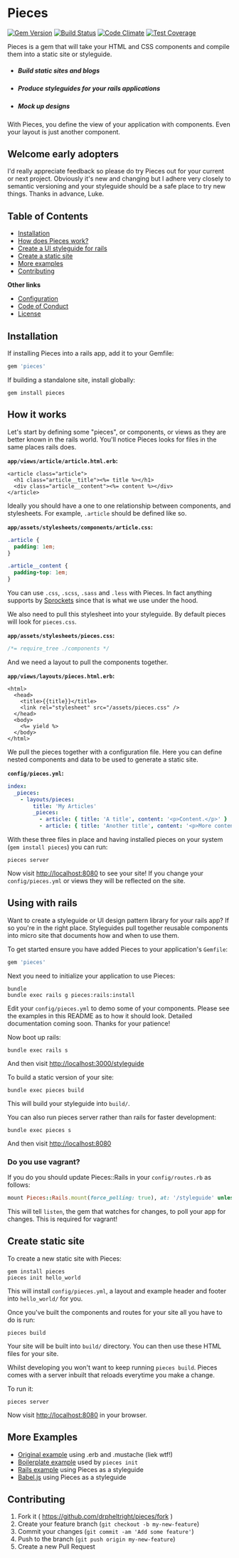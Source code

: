 # Pieces

[![Gem Version](https://badge.fury.io/rb/pieces.svg)](http://badge.fury.io/rb/pieces)
[![Build Status](https://travis-ci.org/drpheltright/pieces.svg)](https://travis-ci.org/drpheltright/pieces)
[![Code Climate](https://codeclimate.com/github/drpheltright/pieces/badges/gpa.svg)](https://codeclimate.com/github/drpheltright/pieces)
[![Test Coverage](https://codeclimate.com/github/drpheltright/pieces/badges/coverage.svg)](https://codeclimate.com/github/drpheltright/pieces/coverage)

Pieces is a gem that will take your HTML and CSS components and compile them
into a static site or styleguide.

 - <h5>Build static sites and blogs</h5>
 - <h5>Produce styleguides for your rails applications</h5>
 - <h5>Mock up designs</h5>

With Pieces, you define the view of your application with components. Even
your layout is just another component.

## Welcome early adopters

I'd really appreciate feedback so please do try Pieces out for your current
or next project. Obviously it's new and changing but I adhere very closely
to semantic versioning and your styleguide should be a safe place to try
new things. Thanks in advance, Luke.

## Table of Contents

 - [Installation](#installation)
 - [How does Pieces work?](#how-it-works)
 - [Create a UI styleguide for rails](#using-with-rails)
 - [Create a static site](#create-static-site)
 - [More examples](#more-examples)
 - [Contributing](#contributing)

**Other links**

 - [Configuration](https://github.com/drpheltright/pieces/blob/master/docs/configuration.md)
 - [Code of Conduct](https://github.com/drpheltright/pieces/blob/master/CODE_OF_CONDUCT.md)
 - [License](https://github.com/drpheltright/pieces/blob/master/LICENSE.md)

## Installation

If installing Pieces into a rails app, add it to your Gemfile:

``` ruby
gem 'pieces'
```

If building a standalone site, install globally:

```
gem install pieces
```

## How it works

Let's start by defining some "pieces", or components, or views as they are
better known in the rails world. You'll notice Pieces looks for files in the
same places rails does.

**`app/views/article/article.html.erb`:**

``` erb
<article class="article">
  <h1 class="article__title"><%= title %></h1>
  <div class="article__content"><%= content %></div>
</article>
```

Ideally you should have a one to one relationship between components, and
stylesheets. For example, `.article` should be defined like so.

**`app/assets/stylesheets/components/article.css`:**

```css
.article {
  padding: 1em;
}

.article__content {
  padding-top: 1em;
}
```

You can use `.css`, `.scss`, `.sass` and `.less` with Pieces. In fact anything
supports by [Sprockets](https://github.com/rails/sprockets) since that is what
we use under the hood.

We also need to pull this stylesheet into your styleguide. By default pieces
will look for `pieces.css`.

**`app/assets/stylesheets/pieces.css`:**

```css
/*= require_tree ./components */
```

And we need a layout to pull the components together.

**`app/views/layouts/pieces.html.erb`:**

``` erb
<html>
  <head>
    <title>{{title}}</title>
    <link rel="stylesheet" src="/assets/pieces.css" />
  </head>
  <body>
    <%= yield %>
  </body>
</html>
```

We pull the pieces together with a configuration file. Here you can define
nested components and data to be used to generate a static site.

**`config/pieces.yml`:**

``` yml
index:
  _pieces:
    - layouts/pieces:
        title: 'My Articles'
        _pieces:
          - article: { title: 'A title', content: '<p>Content.</p>' }
          - article: { title: 'Another title', content: '<p>More content.</p>' }
```

With these three files in place and having installed pieces on your system
(`gem install pieces`) you can run:

```
pieces server
```

Now visit [http://localhost:8080](http://localhost:8080) to see your site! If
you change your `config/pieces.yml` or views they will be reflected on the site.

## Using with rails

Want to create a styleguide or UI design pattern library for your rails app? If
so you're in the right place. Styleguides pull together reusable components
into micro site that documents how and when to use them.

To get started ensure you have added Pieces to your application's `Gemfile`:

``` ruby
gem 'pieces'
```

Next you need to initialize your application to use Pieces:

```
bundle
bundle exec rails g pieces:rails:install
```

Edit your `config/pieces.yml` to demo some of your components. Please see the
examples in this README as to how it should look. Detailed documentation coming
soon. Thanks for your patience!

Now boot up rails:

```
bundle exec rails s
```

And then visit [http://localhost:3000/styleguide](http://localhost:3000/styleguide)

To build a static version of your site:

```
bundle exec pieces build
```

This will build your styleguide into `build/`.

You can also run pieces server rather than rails for faster development:

```
bundle exec pieces s
```

And then visit [http://localhost:8080](http://localhost:8080)

### Do you use vagrant?

If you do you should update Pieces::Rails in your `config/routes.rb` as follows:

``` ruby
mount Pieces::Rails.mount(force_polling: true), at: '/styleguide' unless Rails.env.production?
```

This will tell `listen`, the gem that watches for changes, to poll your app
for changes. This is required for vagrant!

## Create static site

To create a new static site with Pieces:

```
gem install pieces
pieces init hello_world
```

This will install `config/pieces.yml`, a layout and example header and footer
into `hello_world/` for you.

Once you've built the components and routes for your site all you have to do is
run:

```
pieces build
```

Your site will be built into `build/` directory. You can then use these HTML
files for your site.

Whilst developing you won't want to keep running `pieces build`. Pieces comes
with a server inbuilt that reloads everytime you make a change.

To run it:

```
pieces server
```

Now visit [http://localhost:8080](http://localhost:8080) in your browser.

## More Examples

 - [Original example][original-example] using .erb and .mustache (liek wtf!)
 - [Boilerplate example][boilerplate-example] used by `pieces init`
 - [Rails example][rails-example] using Pieces as a styleguide
 - [Babel.js][babel-example] using Pieces as a styleguide

[original-example]: https://github.com/drpheltright/pieces/tree/master/examples/original
[boilerplate-example]: https://github.com/drpheltright/pieces/tree/master/examples/boilerplate
[rails-example]: https://github.com/drpheltright/pieces/tree/master/examples/rails
[babel-example]: https://github.com/drpheltright/pieces/tree/master/examples/babel

## Contributing

1. Fork it ( https://github.com/drpheltright/pieces/fork )
2. Create your feature branch (`git checkout -b my-new-feature`)
3. Commit your changes (`git commit -am 'Add some feature'`)
4. Push to the branch (`git push origin my-new-feature`)
5. Create a new Pull Request
